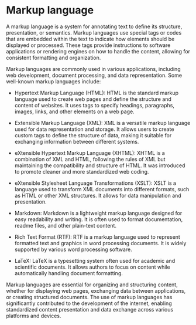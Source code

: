# Markup language

A markup language is a system for annotating text to define its structure, presentation, or semantics. Markup languages use special tags or codes that are embedded within the text to indicate how elements should be displayed or processed. These tags provide instructions to software applications or rendering engines on how to handle the content, allowing for consistent formatting and organization.

Markup languages are commonly used in various applications, including web development, document processing, and data representation. Some well-known markup languages include:

* Hypertext Markup Language (HTML): HTML is the standard markup language used to create web pages and define the structure and content of websites. It uses tags to specify headings, paragraphs, images, links, and other elements on a web page.

* Extensible Markup Language (XML): XML is a versatile markup language used for data representation and storage. It allows users to create custom tags to define the structure of data, making it suitable for exchanging information between different systems.

* eXtensible Hypertext Markup Language (XHTML): XHTML is a combination of XML and HTML, following the rules of XML but maintaining the compatibility and structure of HTML. It was introduced to promote cleaner and more standardized web coding.

* eXtensible Stylesheet Language Transformations (XSLT): XSLT is a language used to transform XML documents into different formats, such as HTML or other XML structures. It allows for data manipulation and presentation.

* Markdown: Markdown is a lightweight markup language designed for easy readability and writing. It is often used to format documentation, readme files, and other plain-text content.

* Rich Text Format (RTF): RTF is a markup language used to represent formatted text and graphics in word processing documents. It is widely supported by various word processing software.

* LaTeX: LaTeX is a typesetting system often used for academic and scientific documents. It allows authors to focus on content while automatically handling document formatting.

Markup languages are essential for organizing and structuring content, whether for displaying web pages, exchanging data between applications, or creating structured documents. The use of markup languages has significantly contributed to the development of the internet, enabling standardized content presentation and data exchange across various platforms and devices.